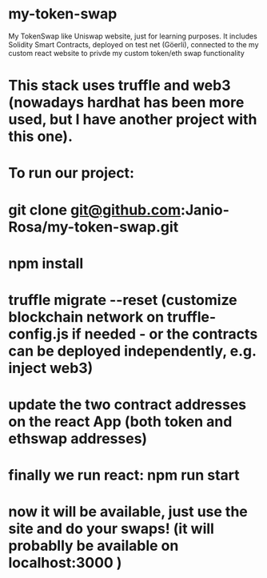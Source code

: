 # my-token-swap
My TokenSwap like Uniswap website, just for learning purposes. It includes Solidity Smart Contracts, deployed on test net (Göerli), connected to the my custom react website to privde my custom token/eth swap functionality

# This stack uses truffle and web3 (nowadays hardhat has been more used, but I have another project with this one).
# To run our project:
# git clone git@github.com:Janio-Rosa/my-token-swap.git
# npm install
# truffle migrate --reset  (customize blockchain network on truffle-config.js if needed - or the contracts can be deployed independently, e.g. inject web3)
# update the two contract addresses on the react App (both token and ethswap addresses)
# finally we run react:  npm run start
# now it will be available, just use the site and do your swaps! (it will probablly be available on localhost:3000 )
